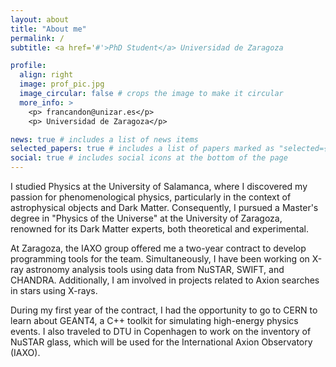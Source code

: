 ```yaml
---
layout: about
title: "About me"
permalink: /
subtitle: <a href='#'>PhD Student</a> Universidad de Zaragoza

profile:
  align: right
  image: prof_pic.jpg
  image_circular: false # crops the image to make it circular
  more_info: >
    <p> francandon@unizar.es</p>
    <p> Universidad de Zaragoza</p>

news: true # includes a list of news items
selected_papers: true # includes a list of papers marked as "selected={true}"
social: true # includes social icons at the bottom of the page
---
```

I studied Physics at the University of Salamanca, where I discovered my passion for phenomenological physics, particularly in the context of astrophysical objects and Dark Matter. Consequently, I pursued a Master's degree in "Physics of the Universe" at the University of Zaragoza, renowned for its Dark Matter experts, both theoretical and experimental.

At Zaragoza, the IAXO group offered me a two-year contract to develop programming tools for the team. Simultaneously, I have been working on X-ray astronomy analysis tools using data from NuSTAR, SWIFT, and CHANDRA. Additionally, I am involved in projects related to Axion searches in stars using X-rays.

During my first year of the contract, I had the opportunity to go to CERN to learn about GEANT4, a C++ toolkit for simulating high-energy physics events. I also traveled to DTU in Copenhagen to work on the inventory of NuSTAR glass, which will be used for the International Axion Observatory (IAXO).
